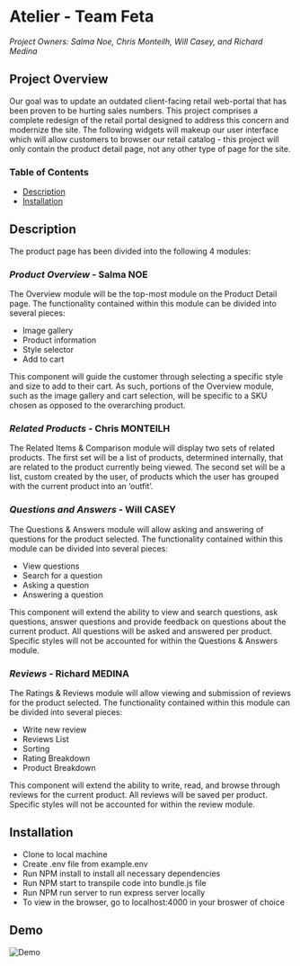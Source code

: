# Atelier - Team Feta

*Project Owners: Salma Noe, Chris Monteilh, Will Casey, and Richard Medina*


## Project Overview
Our goal was to update an outdated client-facing retail web-portal that has been proven to be hurting sales numbers.   This project comprises a complete redesign of the retail portal designed to address this concern and modernize the site.  The following widgets will makeup our user interface which will allow customers to browser our retail catalog - this project will only contain the product detail page, not any other type of page for the site.

### Table of Contents
- [Description](#description)
- [Installation](#installation)

## Description

The product page has been divided into the following 4 modules:

### *Product Overview* - Salma NOE
The Overview module will be the top-most module on the Product Detail page.  The functionality contained within this module can be divided into several pieces:
- Image gallery 
- Product information
- Style selector
- Add to cart

This component will guide the customer through selecting a specific style and size to add to their cart.   As such, portions of the Overview module, such as the image gallery and cart selection, will be specific to a SKU chosen as opposed to the overarching product.

### *Related Products* - Chris MONTEILH
The Related Items & Comparison module will display two sets of related products.  The first set will be a list of products, determined internally, that are related to the product currently being viewed.  The second set will be a list, custom created by the user, of products which the user has grouped with the current product into an ‘outfit’.  
### *Questions and Answers* - Will CASEY
The Questions & Answers module will allow asking and answering of questions for the product selected.  The functionality contained within this module can be divided into several pieces:

- View questions
- Search for a question
- Asking a question
- Answering a question

This component will extend the ability to view and search questions, ask questions, answer questions and provide feedback on questions about the current product. 
All questions will be asked and answered per product.  Specific styles will not be accounted for within the Questions & Answers module.

### *Reviews* - Richard MEDINA
The Ratings & Reviews module will allow viewing and submission of reviews for the product selected.  The functionality contained within this module can be divided into several pieces:

- Write new review
- Reviews List
- Sorting 
- Rating Breakdown
- Product Breakdown

This component will extend the ability to write, read, and browse through reviews for the current product. 
All reviews will be saved per product.  Specific styles will not be accounted for within the review module.

## Installation
- Clone to local machine
- Create .env file from example.env
- Run NPM install to install all necessary dependencies
- Run NPM start to transpile code into bundle.js file
- Run NPM run server to run express server locally
- To view in the browser, go to localhost:4000 in your broswer of choice

## Demo
![Demo](demo.gif)


